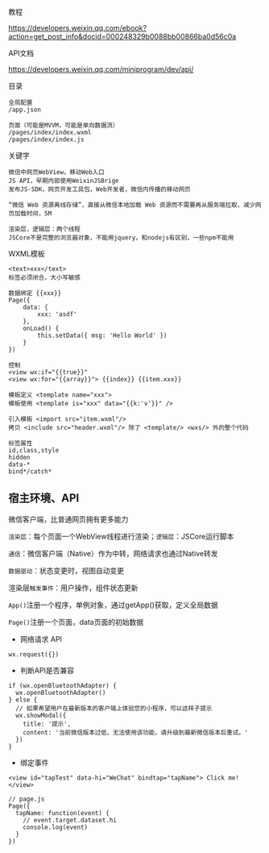 教程

https://developers.weixin.qq.com/ebook?action=get_post_info&docid=000248329b0088bb00866ba0d56c0a

API文档

https://developers.weixin.qq.com/miniprogram/dev/api/



目录

```
全局配置
/app.json

页面（可能是MVVM，可能是单向数据流）
/pages/index/index.wxml
/pages/index/index.js
```

关键字

```
微信中网页WebView，移动Web入口
JS API，早期内部使用WeixinJSBrige 
发布JS-SDK，网页开发工具包，Web开发者，微信内传播的移动网页

“微信 Web 资源离线存储”，直接从微信本地加载 Web 资源而不需要再从服务端拉取，减少网页加载时间，5M

渲染层，逻辑层：两个线程
JSCore不是完整的浏览器对象，不能用jquery，和nodejs有区别，一些npm不能用
```

WXML模板

```
<text>xxx</text>
标签必须闭合，大小写敏感

数据绑定 {{xxx}}
Page({
	data: {
		xxx: 'asdf'
	},
	onLoad() {
		this.setData({ msg: 'Hello World' })
	}
})

控制
<view wx:if="{{true}}"
<view wx:for="{{array}}"> {{index}} {{item.xxx}}

模板定义 <template name="xxx">
模板使用 <template is="xxx" data="{{k:'v'}}" />

引入模板 <import src="item.wxml"/>
拷贝 <include src="header.wxml"/> 除了 <template/> <wxs/> 外的整个代码

标签属性
id,class,style
hidden
data-*
bind*/catch*
```

## 宿主环境、API

微信客户端，比普通网页拥有更多能力

`渲染层`：每个页面一个WebView线程进行渲染；`逻辑层`：JSCore运行脚本

`通信`：微信客户端（Native）作为中转，网络请求也通过Native转发

`数据驱动`：状态变更时，视图自动变更

渲染层`触发事件`：用户操作，组件状态更新

`App()`注册一个程序，单例对象，通过getApp()获取，定义全局数据

`Page()`注册一个页面，data页面的初始数据

* 网络请求 API

```
wx.request({})
```

* 判断API是否兼容

```
if (wx.openBluetoothAdapter) {
  wx.openBluetoothAdapter()
} else {
  // 如果希望用户在最新版本的客户端上体验您的小程序，可以这样子提示
  wx.showModal({
    title: '提示',
    content: '当前微信版本过低，无法使用该功能，请升级到最新微信版本后重试。'
  })
}
```

* 绑定事件

```
<view id="tapTest" data-hi="WeChat" bindtap="tapName"> Click me! </view>

// page.js
Page({
  tapName: function(event) {
  	// event.target.dataset.hi
    console.log(event)
  }
})
```

